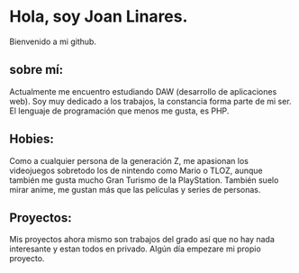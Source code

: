 # Hola, soy Joan Linares.
Bienvenido a mi github.

## sobre mí:
Actualmente me encuentro estudiando DAW (desarrollo de aplicaciones web).
Soy muy dedicado a los trabajos, la constancia forma parte de mi ser.
El lenguaje de programación que menos me gusta, es PHP.

## Hobies:
Como a cualquier persona de la generación Z, me apasionan los videojuegos sobretodo los de nintendo como Mario o TLOZ, aunque también me gusta mucho Gran Turismo de la PlayStation.
También suelo mirar anime, me gustan más que las películas y series de personas.

## Proyectos:
Mis proyectos ahora mismo son trabajos del grado así que no hay nada interesante y estan todos en privado.
Algún día empezare mi propio proyecto.


<!--
**JoanLinares/JoanLinares** is a ✨ _special_ ✨ repository because its `README.md` (this file) appears on your GitHub profile.
-->
